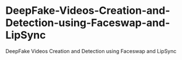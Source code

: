 # DeepFake-Videos-Creation-and-Detection-using-Faceswap-and-LipSync
DeepFake Videos Creation and Detection using Faceswap and LipSync
